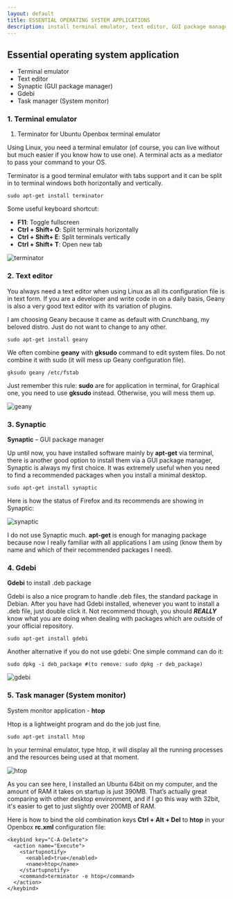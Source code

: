 ```yaml
---
layout: default
title: ESSENTIAL OPERATING SYSTEM APPLICATIONS
description: install terminal emulator, text editor, GUI package manager, task manager.
---
```


## Essential operating system application
  + Terminal emulator
  + Text editor
  + Synaptic (GUI package manager)
  + Gdebi
  + Task manager (System monitor)

### 1. Terminal emulator
1. Terminator for Ubuntu Openbox terminal emulator

Using Linux, you need a terminal emulator (of course, you can live without but much easier if you know how to use one). A terminal acts as a mediator to pass your command to your OS.

Terminator is a good terminal emulator with tabs support and it can be split in to terminal windows both horizontally and vertically.
```
sudo apt-get install terminator
```
Some useful keyboard shortcut:
* **F11**: Toggle fullscreen
* **Ctrl + Shift+ O**: Split terminals horizontally
* **Ctrl + Shift+ E**: Split terminals vertically
* **Ctrl + Shift+ T**: Open new tab

![terminator]({{site.baseurl}}/images/Terminal_split.jpg)

### 2. Text editor

You always need a text editor when using Linux as all its configuration file is in text form. If you are a developer and write code in on a daily basis, Geany is also a very good text editor with its variation of plugins.

I am choosing Geany because it came as default with Crunchbang, my beloved distro. Just do not want to change to any other.
```
sudo apt-get install geany
```

We often combine **geany** with **gksudo** command to edit system files. Do not combine it with sudo (it will mess up Geany configuration file).

```
gksudo geany /etc/fstab
```

Just remember this rule: **sudo** are for application in terminal, for Graphical one, you need to use **gksudo** instead. Otherwise, you will mess them up.

![geany]({{site.baseurl}}/images/Geany.png)

### 3. Synaptic
**Synaptic** – GUI package manager

Up until now, you have installed software mainly by **apt-get** via terminal, there is another good option to install them via a GUI package manager, Synaptic is always my first choice. It was extremely useful when you need to find a recommended packages when you install a minimal desktop.

```
sudo apt-get install synaptic
```

Here is how the status of Firefox and its recommends are showing in Synaptic:

![synaptic]({{site.baseurl}}/images/Synaptic-package-manager.jpg)

I do not use Synaptic much. **apt-get** is enough for managing package because now I really familiar with all applications I am using (know them by name and which of their recommended packages I need).

### 4. Gdebi
**Gdebi** to install .deb package

Gdebi is also a nice program to handle .deb files, the standard package in Debian. After you have had Gdebi installed, whenever you want to install a .deb file, just double click it. Not recommend though, you should ***REALLY*** know what you are doing when dealing with packages which are outside of your official repository.
```
sudo apt-get install gdebi
```
Another alternative if you do not use gdebi: One simple command can do it:
```
sudo dpkg -i deb_package #(to remove: sudo dpkg -r deb_package)
```

![gdebi]({{site.baseurl}}/images/gdebi.png)

### 5. Task manager (System monitor)
System monitor application - **htop**

Htop is a lightweight program and do the job just fine.
```
sudo apt-get install htop
```
In your terminal emulator, type htop, it will display all the running processes and the resources being used at that moment.

![htop]({{site.baseurl}}/images/htop.png)

As you can see here, I installed an Ubuntu 64bit on my computer, and the amount of RAM it takes on startup is just 390MB. That’s actually great comparing with other desktop environment, and if I go this way with 32bit, it's easier to get to just slightly over 200MB of RAM.

Here is how to bind the old combination keys **Ctrl + Alt + Del** to **htop** in your Openbox **rc.xml** configuration file:
```
<keybind key="C-A-Delete">
  <action name="Execute">
    <startupnotify>
      <enabled>true</enabled>
      <name>htop</name>
    </startupnotify>
    <command>terminator -e htop</command>
  </action>
</keybind>
```
